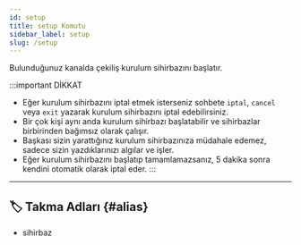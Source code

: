 ```yaml
---
id: setup
title: setup Komutu
sidebar_label: setup
slug: /setup
---
```

Bulunduğunuz kanalda çekiliş kurulum sihirbazını başlatır.

:::important DİKKAT
* Eğer kurulum sihirbazını iptal etmek isterseniz sohbete `iptal`, `cancel` veya `exit` yazarak kurulum sihirbazını iptal 
edebilirsiniz.
* Bir çok kişi aynı anda kurulum sihirbazı başlatabilir ve sihirbazlar birbirinden bağımsız olarak çalışır.
* Başkası sizin yarattığınız kurulum sihirbazınıza müdahale edemez, sadece sizin yazdıklarınızı algılar ve işler. 
* Eğer kurulum sihirbazını başlatıp tamamlamazsanız, 5 dakika sonra kendini otomatik olarak iptal eder.
:::
---

## 🏷️ Takma Adları {#alias}

- sihirbaz

